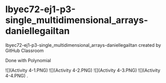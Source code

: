 # lbyec72-ej1-p3-single_multidimensional_arrays-daniellegailtan
lbyec72-ej1-p3-single_multidimensional_arrays-daniellegailtan created by GitHub Classroom

Done with Polynomial

![](Activity 4-1.PNG)
![](Activity 4-2.PNG)
![](Activity 4-3.PNG)
![](Activity 4-4.PNG)
.
